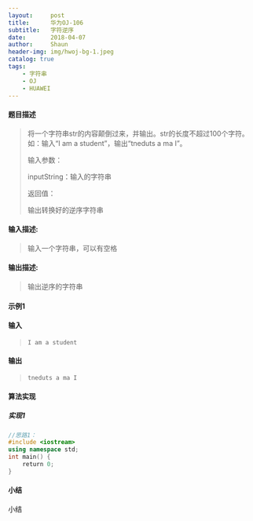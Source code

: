 ```yaml
---
layout:     post
title:      华为OJ-106
subtitle:   字符逆序
date:       2018-04-07
author:     Shaun
header-img: img/hwoj-bg-1.jpeg
catalog: true
tags:
    - 字符串
    - OJ
    - HUAWEI
---
```



#### 题目描述

> 将一个字符串str的内容颠倒过来，并输出。str的长度不超过100个字符。 如：输入“I am a student”，输出“tneduts a ma I”。
>
> 输入参数：
>
> inputString：输入的字符串
>
> 返回值：
>
> 输出转换好的逆序字符串

#### 输入描述:

> 输入一个字符串，可以有空格

#### 输出描述:

> 输出逆序的字符串

#### 示例1

#### 输入

> ```
>I am a student
> ```

#### 输出

> ```
> tneduts a ma I
> ```



#### 算法实现



##### 实现1

```C++
//思路1：
#include <iostream>
using namespace std;
int main() {
    return 0;
}
```




#### 小结

小结







